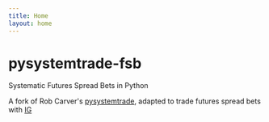 ```yaml
---
title: Home
layout: home
---
```


# pysystemtrade-fsb

Systematic Futures Spread Bets in Python

A fork of Rob Carver's [pysystemtrade](https://github.com/robcarver17/pysystemtrade), adapted to trade futures 
spread bets with [IG](https://www.ig.com/uk)

